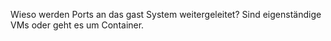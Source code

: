 Wieso werden Ports an das gast System weitergeleitet? Sind eigenständige VMs oder geht es um Container.